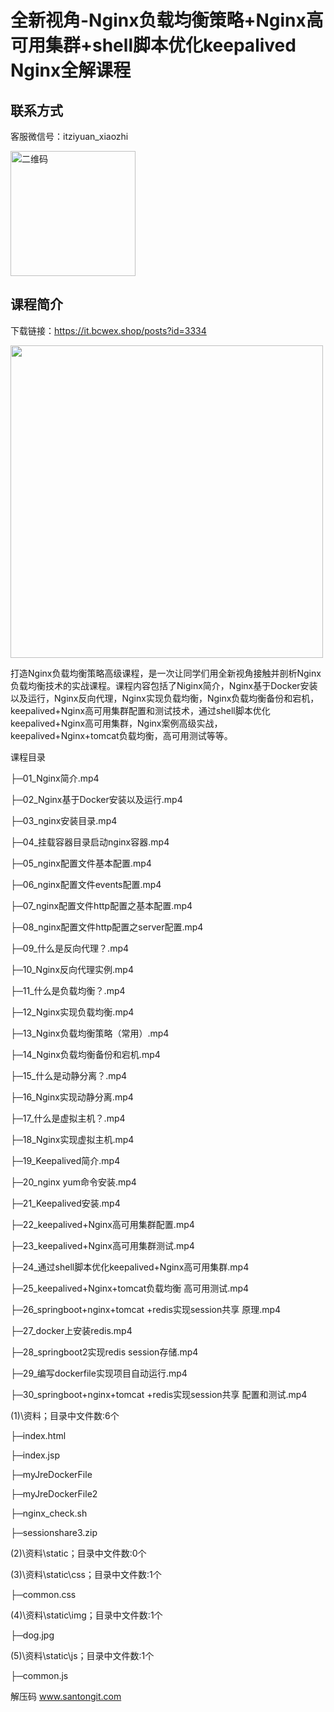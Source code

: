 # 全新视角-Nginx负载均衡策略+Nginx高可用集群+shell脚本优化keepalived Nginx全解课程

## 联系方式

客服微信号：itziyuan_xiaozhi

<img src="https://ziyuanyun.oss-cn-guangzhou.aliyuncs.com/common/20240614073449/666b82192834a.jpg" width="200" height="200" alt="二维码">

## 课程简介

下载链接：https://it.bcwex.shop/posts?id=3334

<img src="https://ziyuanyun.oss-cn-guangzhou.aliyuncs.com/yun/20240515185125/664493adb1ebd.jpg" width="500" alt="">

  打造Nginx负载均衡策略高级课程，是一次让同学们用全新视角接触并剖析Nginx负载均衡技术的实战课程。课程内容包括了Niginx简介，Nginx基于Docker安装以及运行，Nginx反向代理，Nginx实现负载均衡，Nginx负载均衡备份和宕机，keepalived+Nginx高可用集群配置和测试技术，通过shell脚本优化keepalived+Nginx高可用集群，Nginx案例高级实战，keepalived+Nginx+tomcat负载均衡，高可用测试等等。

 课程目录

 ├─01_Nginx简介.mp4

 ├─02_Nginx基于Docker安装以及运行.mp4

 ├─03_nginx安装目录.mp4

 ├─04_挂载容器目录启动nginx容器.mp4

 ├─05_nginx配置文件基本配置.mp4

 ├─06_nginx配置文件events配置.mp4

 ├─07_nginx配置文件http配置之基本配置.mp4

 ├─08_nginx配置文件http配置之server配置.mp4

 ├─09_什么是反向代理？.mp4

 ├─10_Nginx反向代理实例.mp4

 ├─11_什么是负载均衡？.mp4

 ├─12_Nginx实现负载均衡.mp4

 ├─13_Nginx负载均衡策略（常用）.mp4

 ├─14_Nginx负载均衡备份和宕机.mp4

 ├─15_什么是动静分离？.mp4

 ├─16_Nginx实现动静分离.mp4

 ├─17_什么是虚拟主机？.mp4

 ├─18_Nginx实现虚拟主机.mp4

 ├─19_Keepalived简介.mp4

 ├─20_nginx yum命令安装.mp4

 ├─21_Keepalived安装.mp4

 ├─22_keepalived+Nginx高可用集群配置.mp4

 ├─23_keepalived+Nginx高可用集群测试.mp4

 ├─24_通过shell脚本优化keepalived+Nginx高可用集群.mp4

 ├─25_keepalived+Nginx+tomcat负载均衡 高可用测试.mp4

 ├─26_springboot+nginx+tomcat +redis实现session共享 原理.mp4

 ├─27_docker上安装redis.mp4

 ├─28_springboot2实现redis session存储.mp4

 ├─29_编写dockerfile实现项目自动运行.mp4

 ├─30_springboot+nginx+tomcat +redis实现session共享 配置和测试.mp4

 (1)\资料；目录中文件数:6个

 ├─index.html

 ├─index.jsp

 ├─myJreDockerFile

 ├─myJreDockerFile2

 ├─nginx_check.sh

 ├─sessionshare3.zip

 (2)\资料\static；目录中文件数:0个

 (3)\资料\static\css；目录中文件数:1个

 ├─common.css

 (4)\资料\static\img；目录中文件数:1个

 ├─dog.jpg

 (5)\资料\static\js；目录中文件数:1个

 ├─common.js

 

 

 

 解压码 www.santongit.com  